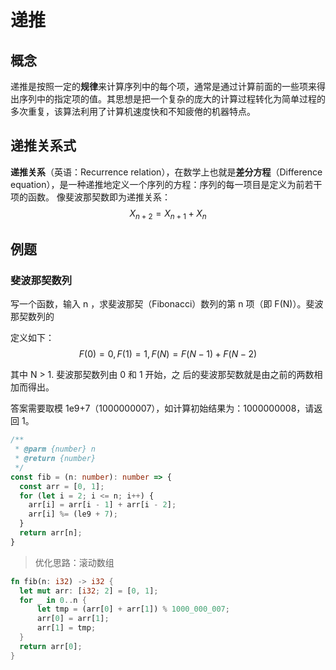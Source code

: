 # 递推

## 概念

递推是按照一定的**规律**来计算序列中的每个项，通常是通过计算前面的一些项来得出序列中的指定项的值。其思想是把一个复杂的庞大的计算过程转化为简单过程的多次重复，该算法利用了计算机速度快和不知疲倦的机器特点。

## 递推关系式

**递推关系**（英语：Recurrence relation），在数学上也就是**差分方程**（Difference equation），是一种递推地定义一个序列的方程：序列的每一项目是定义为前若干项的函数。
像斐波那契数即为递推关系：
$$
X_{n+2} = X_{n+1} + X_{n}
$$

## 例题

### 斐波那契数列

写一个函数，输入 n ，求斐波那契（Fibonacci）数列的第 n 项（即 F(N)）。斐波那契数列的

定义如下：
$$
F(0) = 0, F(1) = 1, F(N) = F(N - 1) + F(N - 2)
$$

其中 N > 1. 斐波那契数列由 0 和 1 开始，之
后的斐波那契数就是由之前的两数相加而得出。

答案需要取模 1e9+7（1000000007），如计算初始结果为：1000000008，请返回 1。


```typescript
/**
 * @parm {number} n
 * @return {number} 
 */
const fib = (n: number): number => {
  const arr = [0, 1];
  for (let i = 2; i <= n; i++) {
    arr[i] = arr[i - 1] + arr[i - 2];
    arr[i] %= (le9 + 7);
  }
  return arr[n];
}
```

> 优化思路：滚动数组

```rs
fn fib(n: i32) -> i32 {
  let mut arr: [i32; 2] = [0, 1];
  for _ in 0..n {
      let tmp = (arr[0] + arr[1]) % 1000_000_007;
      arr[0] = arr[1];
      arr[1] = tmp;
  }
  return arr[0];
}
```

